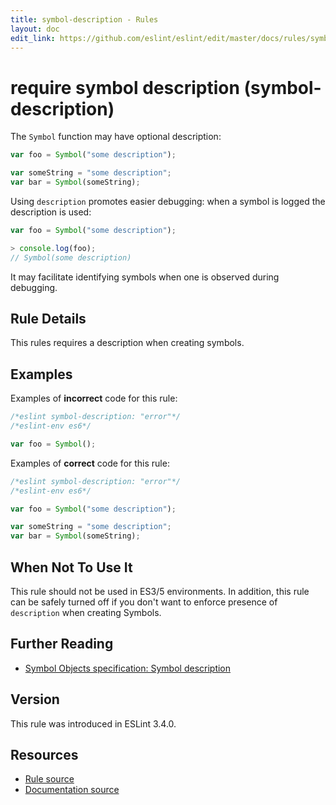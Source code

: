 ```yaml
---
title: symbol-description - Rules
layout: doc
edit_link: https://github.com/eslint/eslint/edit/master/docs/rules/symbol-description.md
---
```

<!-- Note: No pull requests accepted for this file. See README.md in the root directory for details. -->

# require symbol description (symbol-description)

The `Symbol` function may have optional description:

```js
var foo = Symbol("some description");

var someString = "some description";
var bar = Symbol(someString);
```


Using `description` promotes easier debugging: when a symbol is logged the description is used:

```js
var foo = Symbol("some description");

> console.log(foo);
// Symbol(some description)
```

It may facilitate identifying symbols when one is observed during debugging.


## Rule Details

This rules requires a description when creating symbols.


## Examples

Examples of **incorrect** code for this rule:

```js
/*eslint symbol-description: "error"*/
/*eslint-env es6*/

var foo = Symbol();
```

Examples of **correct** code for this rule:

```js
/*eslint symbol-description: "error"*/
/*eslint-env es6*/

var foo = Symbol("some description");

var someString = "some description";
var bar = Symbol(someString);
```


## When Not To Use It

This rule should not be used in ES3/5 environments.
In addition, this rule can be safely turned off if you don't want to enforce presence of `description` when creating Symbols.

## Further Reading

* [Symbol Objects specification: Symbol description](http://www.ecma-international.org/ecma-262/6.0/#sec-symbol-description)

## Version

This rule was introduced in ESLint 3.4.0.

## Resources

* [Rule source](https://github.com/eslint/eslint/tree/master/lib/rules/symbol-description.js)
* [Documentation source](https://github.com/eslint/eslint/tree/master/docs/rules/symbol-description.md)
